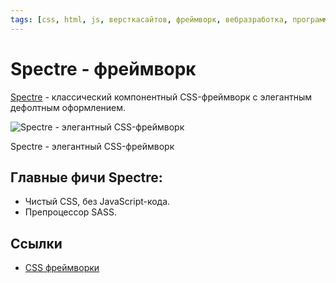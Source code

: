 ```yaml
---
tags: [css, html, js, версткасайтов, фреймворк, вебразработка, программирование]
---
```

# Spectre - фреймворк

[Spectre](https://picturepan2.github.io/spectre/) - классический компонентный CSS-фреймворк с элегантным дефолтным оформлением.

![Spectre - элегантный CSS-фреймворк](https://media.proglib.io/posts/2020/01/14/568f3cd8f8a2ab394937831281560fd1.png)

Spectre - элегантный CSS-фреймворк

## Главные фичи Spectre:

-   Чистый CSS, без JavaScript-кода.
-   Препроцессор SASS.

## Ссылки

* [CSS фреймворки](CSS%20%D1%84%D1%80%D0%B5%D0%B9%D0%BC%D0%B2%D0%BE%D1%80%D0%BA%D0%B8.md)